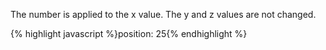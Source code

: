 <p class="b30" markdown="1">
The number is applied to the x value. The y and z values are not changed.
</p>
{% highlight javascript %}position: 25{% endhighlight %}